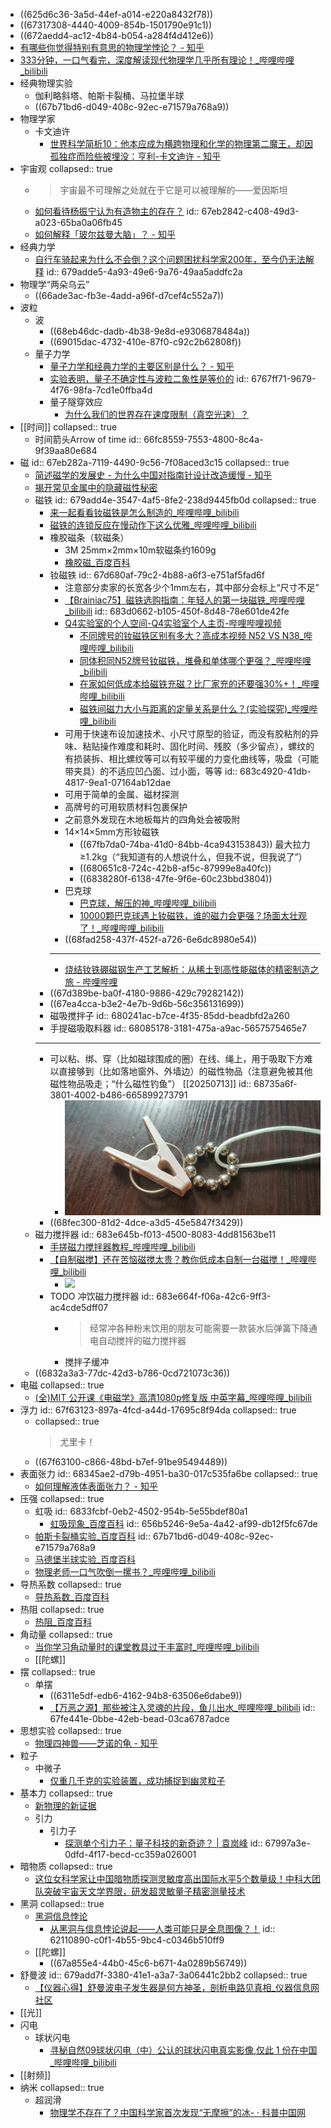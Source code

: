 - ((625d6c36-3a5d-44ef-a014-e220a8432f78))
- ((67317308-4440-4009-854b-1501790e91c1))
- ((672aedd4-ac12-4b84-b054-a284f4d412e6))
- [有哪些你觉得特别有意思的物理学悖论？ - 知乎](https://www.zhihu.com/question/397610640)
- [333分钟，一口气看完，深度解读现代物理学几乎所有理论！_哔哩哔哩_bilibili](https://www.bilibili.com/video/BV1cz421i7k8)
- 经典物理实验
	- 伽利略斜塔、帕斯卡裂桶、马拉堡半球
	- ((67b71bd6-d049-408c-92ec-e71579a768a9))
- 物理学家
	- 卡文迪许
		- [世界科学简析10：他本应成为横跨物理和化学的物理第二魔王，却因孤独症而险些被埋没：亨利-卡文迪许 - 知乎](https://zhuanlan.zhihu.com/p/649928972)
- 宇宙观
  collapsed:: true
	- >宇宙最不可理解之处就在于它是可以被理解的——爱因斯坦
	- [如何看待杨振宁认为有造物主的存在？](https://www.zhihu.com/question/464926544/answer/1973390731)
	  id:: 67eb2842-c408-49d3-a023-65ba0a06fb45
	- [如何解释「玻尔兹曼大脑」？ - 知乎](https://www.zhihu.com/question/276981836)
- 经典力学
	- [自行车骑起来为什么不会倒？这个问题困扰科学家200年，至今仍无法解释](https://mp.weixin.qq.com/s/LwK24m1r25hQlOLWcSdJyw)
	  id:: 679adde5-4a93-49e6-9a76-49aa5addfc2a
- 物理学“两朵乌云”
	- ((66ade3ac-fb3e-4add-a96f-d7cef4c552a7))
- 波粒
	- 波
		- ((68eb46dc-dadb-4b38-9e8d-e9306878484a))
		- ((69015dac-4732-410e-87f0-c92c2b62808f))
	- 量子力学
		- [量子力学和经典力学的主要区别是什么？ - 知乎](https://www.zhihu.com/question/564723504)
		- [实验表明，量子不确定性与波粒二象性是等价的](https://mp.weixin.qq.com/s/PKbl90gx9FgJfdGdqqD3kQ)
		  id:: 6767ff71-9679-4f76-98fa-7cd1e0ffba4d
		- 量子隧穿效应
			- [为什么我们的世界存在速度限制（真空光速）？](https://www.zhihu.com/question/277136718/answer/2453388550)
- [[时间]]
  collapsed:: true
	- 时间箭头Arrow of time
	  id:: 66fc8559-7553-4800-8c4a-9f39aa80e684
- 磁
  id:: 67eb282a-7119-4490-9c56-7f08aced3c15
  collapsed:: true
	- [简述磁学的发展史 - 为什么中国对指南针设计改造缓慢 - 知乎](https://zhuanlan.zhihu.com/p/507826974)
	- [揭开常见金属中的隐藏磁性秘密](https://mp.weixin.qq.com/s/YdABSqQLOxBA_YG37XSP0A)
	- 磁铁
	  id:: 679add4e-3547-4af5-8fe2-238d9445fb0d
	  collapsed:: true
		- [来一起看看钕磁铁是怎么制造的_哔哩哔哩_bilibili](https://www.bilibili.com/video/BV13R9yYpEXX)
		- [磁铁的连锁反应在慢动作下这么优雅_哔哩哔哩_bilibili](https://www.bilibili.com/video/BV12yrYYjEcy/)
		- 橡胶磁条（软磁条）
			- 3M 25mm×2mm×10m软磁条约1609g
			- [橡胶磁_百度百科](https://baike.baidu.com/item/%E6%A9%A1%E8%83%B6%E7%A3%81/9199286)
		- 钕磁铁
		  id:: 67d680af-79c2-4b88-a6f3-e751af5fad6f
			- 注意部分卖家的长宽各少个1mm左右，其中部分会标上“尺寸不足”
			- [【Brainiac75】磁铁选购指南：年轻人的第一块磁铁_哔哩哔哩_bilibili](https://www.bilibili.com/video/BV1JW411j7uD)
			  id:: 683d0662-b105-450f-8d48-78e601de42fe
			- [Q4实验室的个人空间-Q4实验室个人主页-哔哩哔哩视频](https://space.bilibili.com/13502606)
				- [不同牌号的钕磁铁区别有多大？高成本视频 N52 VS N38_哔哩哔哩_bilibili](https://www.bilibili.com/video/BV1t84y1z7V3/)
				- [同体积同N52牌号钕磁铁，堆叠和单体哪个更强？_哔哩哔哩_bilibili](https://www.bilibili.com/video/BV1pd4y177dZ/)
				- [在家如何低成本给磁铁充磁？比厂家充的还要强30%+！_哔哩哔哩_bilibili](https://www.bilibili.com/video/BV1E8411A7Ec/)
				- [磁铁间磁力大小与距离的定量关系是什么？(实验探究)_哔哩哔哩_bilibili](https://www.bilibili.com/video/BV1x8411g7Ys/)
			- 可用于快速布设加速技术、小尺寸原型的验证，而没有胶粘剂的异味、粘贴操作难度和耗时、固化时间、残胶（多少留点），螺纹的有损装拆、相比螺纹等可以有较平缓的力变化曲线等，吸盘（可能带夹具）的不适应凹凸面、过小面，等等
			  id:: 683c4920-41db-4817-9ea1-07164ab12dae
			- 可用于简单的金属、磁材探测
			- 高牌号的可用软质材料包裹保护
			- 之前意外发现在木地板每片的四角处会被吸附
			- 14×14×5mm方形钕磁铁
				- ((67fb7da0-74ba-41d0-84bb-4ca943153843)) 最大拉力≥1.2kg（“我知道有的人想说什么，但我不说，但我说了”）
				- ((680651c8-724c-42b8-af5c-87999e8a40fc))
				- ((6838280f-6138-47fe-9f6e-60c23bbd3804))
			- 巴克球
				- [巴克球，解压的神_哔哩哔哩_bilibili](https://www.bilibili.com/video/BV1hL411H7Ra/)
				- [10000颗巴克球遇上钕磁铁，谁的磁力会更强？场面太壮观了！_哔哩哔哩_bilibili](https://www.bilibili.com/video/BV1ax4y1x7GD)
			- ((68fad258-437f-452f-a726-6e6dc8980e54))
			- ---
			- [烧结钕铁硼磁钢生产工艺解析：从稀土到高性能磁体的精密制造之旅 - 哔哩哔哩](https://www.bilibili.com/opus/1080381615864020993)
		- ((67d389be-ba0f-4180-9886-429c79282142))
		- ((67ea4cca-b3e2-4e7b-9d6b-56c356131699))
		- 磁吸搅拌子
		  id:: 680241ac-b7ce-4f35-85dd-beadbfd2a260
		- 手提磁吸取料器
		  id:: 68085178-3181-475a-a9ac-5657575465e7
		- ---
		- 可以粘、绑、穿（比如磁球围成的圈）在线、绳上，用于吸取下方难以直接够到（比如落地窗外、外墙边）的磁性物品（注意避免被其他磁性物品吸走；“什么磁性钓鱼”） [[20250713]]
		  id:: 68735a6f-3801-4002-b486-665899273791
			- ![8a53fbc13234f94194804d1f0654cb32.jpg](../assets/8a53fbc13234f94194804d1f0654cb32_1752390274184_0.jpg)
		- ((68fec300-81d2-4dce-a3d5-45e5847f3429))
	- 磁力搅拌器
	  id:: 683e645b-f013-4500-8083-4dd81563be11
		- [手搓磁力搅拌器教程_哔哩哔哩_bilibili](https://www.bilibili.com/video/BV1PDFNe5EF6/)
		- [【自制磁搅】还在苦恼磁搅太贵？教你低成本自制一台磁搅！_哔哩哔哩_bilibili](https://www.bilibili.com/video/BV1tW4y1r7vJ/)
			- ![](file:///C:/Users/kht/AppData/Local/Microsoft/Windows/Clipboard/HistoryData/%7B160FA4F6-D664-4719-9FE7-FE658FC41699%7D/%7BDEFC5714-FBEE-438D-9007-109E858BED2E%7D/ResourceMap/%7BDEB65579-4DAC-4340-81CE-23DE86F738A0%7D)
		- TODO 冲饮磁力搅拌器
		  id:: 683e664f-f06a-42c6-9ff3-ac4cde5dff07
			- >经常冲各种粉末饮用的朋友可能需要一款装水后弹簧下降通电自动搅拌的磁力搅拌器
			- 搅拌子缓冲
	- ((6832a3a3-77dc-42d3-b786-0cd721073c36))
- 电磁
  collapsed:: true
	- [(全)MIT 公开课《电磁学》高清1080p修复版 中英字幕_哔哩哔哩_bilibili](https://www.bilibili.com/video/BV1uP8XzxEzt)
- 浮力
  id:: 67f63123-897a-4fcd-a44d-17695c8f94da
  collapsed:: true
	- collapsed:: true
	  >尤里卡！
	- ((67f63100-c866-48bd-b7ef-91be95494489))
- 表面张力
  id:: 68345ae2-d79b-4951-ba30-017c535fa6be
  collapsed:: true
	- [如何理解液体表面张力？ - 知乎](https://www.zhihu.com/question/28176348)
- 压强
  collapsed:: true
	- 虹吸
	  id:: 6833fcbf-0eb2-4502-954b-5e55bdef80a1
		- [虹吸现象_百度百科](https://baike.baidu.com/item/%E8%99%B9%E5%90%B8%E7%8E%B0%E8%B1%A1/695115)
		  id:: 656b5246-9e5a-4a42-af99-db12f5fc67de
	- [帕斯卡裂桶实验_百度百科](https://baike.baidu.com/item/%E5%B8%95%E6%96%AF%E5%8D%A1%E8%A3%82%E6%A1%B6%E5%AE%9E%E9%AA%8C/2603086)
	  id:: 67b71bd6-d049-408c-92ec-e71579a768a9
	- [马德堡半球实验_百度百科](https://baike.baidu.com/item/%E9%A9%AC%E5%BE%B7%E5%A0%A1%E5%8D%8A%E7%90%83%E5%AE%9E%E9%AA%8C/481682)
	- [物理老师一口气吹倒一摞书？_哔哩哔哩_bilibili](https://www.bilibili.com/video/BV1Xa9CYEEgk)
- 导热系数
  collapsed:: true
	- [导热系数_百度百科](https://baike.baidu.com/item/%E5%AF%BC%E7%83%AD%E7%B3%BB%E6%95%B0/1935502)
- 热阻
  collapsed:: true
	- [热阻_百度百科](https://baike.baidu.com/item/%E7%83%AD%E9%98%BB/10480272)
- 角动量
  collapsed:: true
	- [当你学习角动量时的课堂教具过于丰富时_哔哩哔哩_bilibili](https://www.bilibili.com/video/BV1bj411i7nx)
	- [[陀螺]]
- 摆
  collapsed:: true
	- 单摆
		- ((6311e5df-edb6-4162-94b8-63506e6dabe9))
		- [【万恶之源】那些被注入灵魂的片段，鱼儿出水_哔哩哔哩_bilibili](https://www.bilibili.com/video/BV1kt411g7e9/)
		  id:: 67fe441e-0bbe-42eb-bead-03ca6787adce
- 思想实验
  collapsed:: true
	- [物理四神兽——芝诺的龟 - 知乎](https://zhuanlan.zhihu.com/p/34575214)
- 粒子
	- 中微子
		- [仅重几千克的实验装置，成功捕捉到幽灵粒子](https://mp.weixin.qq.com/s/WsJmp5Mn62IZyJgEVgdgFg)
- 基本力
  collapsed:: true
	- [新物理的新证据](https://mp.weixin.qq.com/s/1WZTlux21kIfF7ESPpGmeA)
	- 引力
		- 引力子
			- [探测单个引力子：量子科技的新奇迹？ | 袁岚峰](https://mp.weixin.qq.com/s/l7D5oj4D8KlSC9EDivtXRQ)
			  id:: 67997a3e-0dfd-4f17-becd-cc359a026001
- 暗物质
  collapsed:: true
	- [这位女科学家让中国暗物质探测灵敏度高出国际水平5个数量级！中科大团队突破宇宙天文学界限，研发超灵敏量子精密测量技术](https://mp.weixin.qq.com/s/efLdDyl-qq-UhjNo9isXkQ)
- 黑洞
  collapsed:: true
	- [黑洞信息悖论](https://baike.baidu.com/item/%E9%BB%91%E6%B4%9E%E4%BF%A1%E6%81%AF%E6%82%96%E8%AE%BA/22688923)
		- [从黑洞与信息悖论说起——人类可能只是全息图像？！](https://zhuanlan.zhihu.com/p/163453148)
		  id:: 62110890-c0f1-4b55-9bc4-c0346b510ff9
	- [[陀螺]]
		- ((67a855e4-44b0-45c6-b671-4a0289b56749))
- 舒曼波
  id:: 679add7f-3380-41e1-a3a7-3a06441c2bb2
  collapsed:: true
	- [【仪器心得】舒曼波电子发生器是何方神圣，剖析电路见真相_仪器信息网社区](https://bbs.instrument.com.cn/topic/8255087/)
- [[光]]
- 闪电
	- 球状闪电
		- [寻秘自然09球状闪电（中）公认的球状闪电真实影像,仅此 1 份在中国_哔哩哔哩_bilibili](https://www.bilibili.com/video/BV1VK4y1L7Zh)
- [[射频]]
- 纳米
  collapsed:: true
	- 超润滑
		- [物理学不存在了？中国科学家首次发现“无摩擦”的冰- · 科普中国网](https://www.kepuchina.cn/article/articleinfo?business_type=100&classify=0&ar_id=507207)
